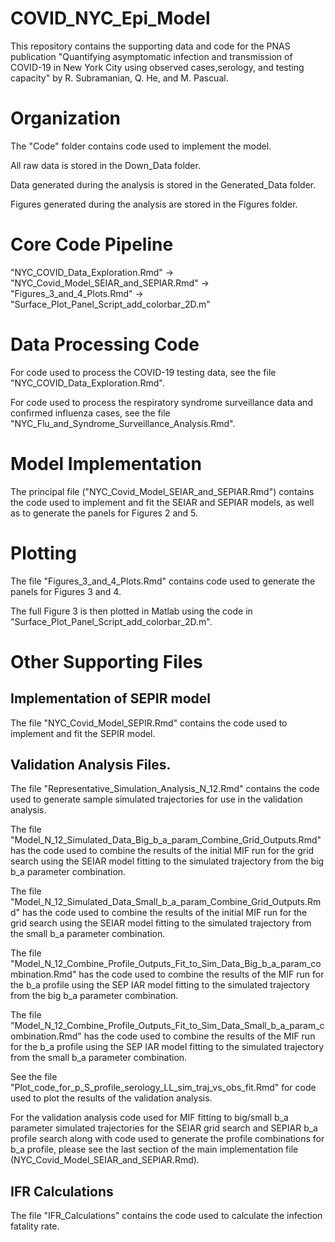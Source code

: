 # COVID_NYC_Epi_Model

This repository contains the supporting data and code for the PNAS publication "Quantifying asymptomatic infection and transmission of COVID-19 in New York City using observed cases,serology, and testing capacity" by R. Subramanian, Q. He, and M. Pascual. 

# Organization
The "Code" folder contains code used to implement the model.

All raw data is stored in the Down_Data folder.

Data generated during the analysis is stored in the Generated_Data folder.

Figures generated during the analysis are stored in the Figures folder.


# Core Code Pipeline
"NYC_COVID_Data_Exploration.Rmd" -> "NYC_Covid_Model_SEIAR_and_SEPIAR.Rmd" ->  "Figures_3_and_4_Plots.Rmd" -> "Surface_Plot_Panel_Script_add_colorbar_2D.m"

# Data Processing Code
For code used to process the COVID-19 testing data, see the file "NYC_COVID_Data_Exploration.Rmd".

For code used to process the respiratory syndrome surveillance data and confirmed influenza cases, see the file "NYC_Flu_and_Syndrome_Surveillance_Analysis.Rmd".

# Model Implementation

The principal file ("NYC_Covid_Model_SEIAR_and_SEPIAR.Rmd") contains the code used to implement and fit the SEIAR and SEPIAR models, as well as to generate the panels for Figures 2 and 5.

# Plotting 

The file "Figures_3_and_4_Plots.Rmd" contains code used to generate the panels for Figures 3 and 4. 

The full Figure 3 is then plotted in Matlab using the code in "Surface_Plot_Panel_Script_add_colorbar_2D.m".

# Other Supporting Files
## Implementation of SEPIR model
The file "NYC_Covid_Model_SEPIR.Rmd" contains the code used to implement and fit the SEPIR model.

## Validation Analysis Files.
The file "Representative_Simulation_Analysis_N_12.Rmd" contains the code used to generate sample simulated trajectories for use in the validation analysis.

The file "Model_N_12_Simulated_Data_Big_b_a_param_Combine_Grid_Outputs.Rmd" has the code used to combine the results of the initial MIF run for the grid search using the SEIAR model fitting to the simulated trajectory from the  big b_a parameter combination. 

The file "Model_N_12_Simulated_Data_Small_b_a_param_Combine_Grid_Outputs.Rmd" has the code used to combine the results of the initial MIF run for the grid search using the SEIAR model fitting to the simulated trajectory from the  small b_a parameter combination. 

The file "Model_N_12_Combine_Profile_Outputs_Fit_to_Sim_Data_Big_b_a_param_combination.Rmd" has the code used to combine the results of the MIF run for the b_a profile using the SEP
IAR model fitting to the simulated trajectory from the  big b_a parameter combination. 

The file "Model_N_12_Combine_Profile_Outputs_Fit_to_Sim_Data_Small_b_a_param_combination.Rmd" has the code used to combine the results of the MIF run for the b_a profile using the SEP
IAR model fitting to the simulated trajectory from the  small b_a parameter combination. 

See the file "Plot_code_for_p_S_profile_serology_LL_sim_traj_vs_obs_fit.Rmd" for code used to plot the results of the validation analysis.

For the validation analysis code used for MIF fitting to big/small b_a parameter simulated trajectories for the SEIAR grid search and SEPIAR b_a profile search along with code used to generate the profile combinations for b_a profile, please see the last section of the main implementation file (NYC_Covid_Model_SEIAR_and_SEPIAR.Rmd).

## IFR Calculations
The file "IFR_Calculations" contains the code used to calculate the infection fatality rate.

